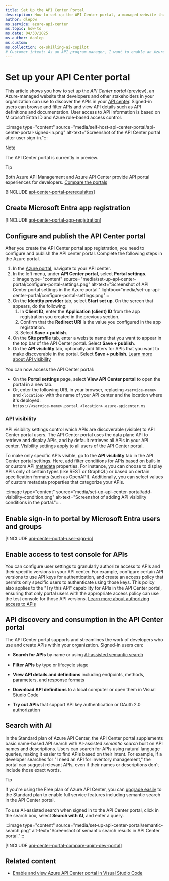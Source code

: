 ```yaml
---
title: Set Up the API Center Portal
description: How to set up the API Center portal, a managed website that enables discovery of the API inventory in your Azure API center.
author: dlepow
ms.service: azure-api-center
ms.topic: how-to
ms.date: 04/30/2025
ms.author: danlep 
ms.custom: 
ms.collection: ce-skilling-ai-copilot
# Customer intent: As an API program manager, I want to enable an Azure-managed portal for developers and other API stakeholders in my organization to discover the APIs in my organization's API center.
---
```


# Set up your API Center portal

This article shows you how to set up the *API Center portal* (preview), an Azure-managed website that developers and other stakeholders in your organization can use to discover the APIs in your [API center](overview.md). Signed-in users can browse and filter APIs and view API details such as API definitions and documentation. User access to API information is based on Microsoft Entra ID and Azure role-based access control.

:::image type="content" source="media/self-host-api-center-portal/api-center-portal-signed-in.png" alt-text="Screenshot of the API Center portal after user sign-in.":::

> [!NOTE]
> The API Center portal is currently in preview.

> [!TIP]
> Both Azure API Management and Azure API Center provide API portal experiences for developers. [Compare the portals](#api-management-and-api-center-portals)


[!INCLUDE [api-center-portal-prerequisites](includes/api-center-portal-prerequisites.md)]

## Create Microsoft Entra app registration

[!INCLUDE [api-center-portal-app-registration](includes/api-center-portal-app-registration.md)]

## Configure and publish the API Center portal

After you create the API Center portal app registration, you need to configure and publish the API center portal. Complete the following steps in the Azure portal. 

1. In the [Azure portal](https://portal.azure.com), navigate to your API center.
1. In the left menu, under **API Center portal**, select **Portal settings**.
    :::image type="content" source="media/set-up-api-center-portal/configure-portal-settings.png" alt-text="Screenshot of API Center portal settings in the Azure portal." lightbox="media/set-up-api-center-portal/configure-portal-settings.png":::
1. On the **Identity provider** tab, select **Start set up**. On the screen that appears, do the following:
    1. In **Client ID**, enter the **Application (client) ID** from the app registration you created in the previous section.
    1. Confirm that the **Redirect URI** is the value you configured in the app registration. 
    1. Select **Save + publish**.
1. On the **Site profile** tab, enter a website name that you want to appear in the top bar of the API Center portal. Select **Save + publish**.
1. On the **API visibility** tab, optionally add filters for APIs that you want to make discoverable in the portal. Select **Save + publish**. [Learn more about API visibility](#api-visibility)

You can now access the API Center portal:
* On the **Portal settings** page, select **View API Center portal** to open the portal in a new tab. 
* Or, enter the following URL in your browser, replacing `<service-name>` and `<location>` with the name of your API center and the location where it's deployed:<br/>
    `https://<service-name>.portal.<location>.azure-apicenter.ms`

### API visibility

API visibility settings control which APIs are discoverable (visible) to API Center portal users. The API Center portal uses the data plane API to retrieve and display APIs, and by default retrieves all APIs in your API center. Visibility settings apply to all users of the API Center portal.

To make only specific APIs visible, go to the **API visibility** tab in the API Center portal settings. Here, add filter conditions for APIs based on built-in or custom API [metadata](metadata.md) properties. For instance, you can choose to display APIs only of certain types (like REST or GraphQL) or based on certain specification formats (such as OpenAPI). Additionally, you can select values of custom metadata properties that categorize your APIs.

:::image type="content" source="media/set-up-api-center-portal/add-visibility-condition.png" alt-text="Screenshot of adding API visibility conditions in the portal.":::.

## Enable sign-in to portal by Microsoft Entra users and groups 

[!INCLUDE [api-center-portal-user-sign-in](includes/api-center-portal-user-sign-in.md)]

## Enable access to test console for APIs

You can configure user settings to granularly authorize access to APIs and their specific versions in your API center. For example, configure certain API versions to use API keys for authentication, and create an access policy that permits only specific users to authenticate using those keys. This policy also applies to the "Try this API" capability for APIs in the API Center portal, ensuring that only portal users with the appropriate access policy can use the test console for those API versions. [Learn more about authorizing access to APIs](authorize-api-access.md)

## API discovery and consumption in the API Center portal

The API Center portal supports and streamlines the work of developers who use and create APIs within your organization. Signed-in users can:

* **Search for APIs** by name or using [AI-assisted semantic search](#search-with-ai) 

* **Filter APIs** by type or lifecycle stage

* **View API details and definitions** including endpoints, methods, parameters, and response formats

* **Download API definitions** to a local computer or open them in Visual Studio Code

* **Try out APIs** that support API key authentication or OAuth 2.0 authorization

## Search with AI

In the Standard plan of Azure API Center, the API Center portal supplements basic name-based API search with AI-assisted *semantic search* built on API names and descriptions. Users can search for APIs using natural language queries, making it easier to find APIs based on their intent. For example, if a developer searches for "I need an API for inventory management," the portal can suggest relevant APIs, even if their names or descriptions don't include those exact words.

> [!TIP]
> If you're using the Free plan of Azure API Center, you can [upgrade easily](frequently-asked-questions.yml#how-do-i-upgrade-my-api-center-from-the-free-plan-to-the-standard-plan) to the Standard plan to enable full service features including semantic search in the API Center portal.

To use AI-assisted search when signed in to the API Center portal, click in the search box, select **Search with AI**, and enter a query.

:::image type="content" source="media/set-up-api-center-portal/semantic-search.png" alt-text="Screenshot of semantic search results in API Center portal.":::

[!INCLUDE [api-center-portal-compare-apim-dev-portal](includes/api-center-portal-compare-apim-dev-portal.md)]


## Related content

* [Enable and view Azure API Center portal in Visual Studio Code](enable-api-center-portal-vs-code-extension.md)
